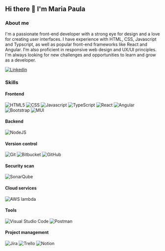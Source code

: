 ## Hi there 👋 I'm Maria Paula
### About me
I'm a passionate front-end developer with a strong eye for design and a love for creating user interfaces. I have experience with HTML, CSS, Javascript and Typscript, as well as popular front-end frameworks like React and Angular. I'm also proficient in responsive web design and UX/UI principles. I'm always looking for new challenges and opportunities to learn and grow as a developer.

[![Linkedin](https://img.shields.io/badge/linkedin-blue?style=flat-square&logo=linkedin&logoColor=white)](https://www.linkedin.com/in/callmemapa/)

### Skills
#### Frontend
![HTML5](https://img.shields.io/badge/html5-orange?style=flat-square&logo=html5&logoColor=white)
![CSS](https://img.shields.io/badge/css-blue?style=flat-square&logo=css3&logoColor=white)
![Javascript](https://img.shields.io/badge/javascript-yellow?style=flat-square&logo=Javascript&logoColor=white)
![TypeScript](https://img.shields.io/badge/typescript-blue?style=flat-square&logo=typescript&logoColor=white)
![React](https://img.shields.io/badge/react-blue?style=flat-square&logo=react&logoColor=white)
![Angular](https://img.shields.io/badge/angular-red?style=flat-square&logo=angular&logoColor=white)
![Bootstrap](https://img.shields.io/badge/bootstrap-indigo?style=flat-square&logo=bootstrap&logoColor=white)
![MUI](https://img.shields.io/badge/mui-blue?style=flat-square&logo=mui&logoColor=white)

#### Backend
![NodeJS](https://img.shields.io/badge/nodejs-green?style=flat-square&logo=node.js&logoColor=white)

#### Version control
![Git](https://img.shields.io/badge/git-orange?style=flat-square&logo=git&logoColor=white)
![Bitbucket](https://img.shields.io/badge/bitbucket-blue?style=flat-square&logo=bitbucket&logoColor=white)
![GitHub](https://img.shields.io/badge/github-black?style=flat-square&logo=github&logoColor=white)

#### Security scan
![SonarQube](https://img.shields.io/badge/sonarqube-black?style=flat-square&logo=sonarqube&logoColor=white)

#### Cloud services
![AWS lambda](https://img.shields.io/badge/aws-orange?style=flat-square&logo=awslambda&logoColor=white&label=lambda)

#### Tools
![Visual Studio Code](https://img.shields.io/badge/visualstudio-blue?style=flat-square&logo=visualstudiocode&logoColor=white)
![Postman](https://img.shields.io/badge/postman-orange?style=flat-square&logo=postman&logoColor=white)

#### Project management
![Jira](https://img.shields.io/badge/jira-blue?style=flat-square&logo=jira&logoColor=white)
![Trello](https://img.shields.io/badge/trello-blue?style=flat-square&logo=trello&logoColor=white)
![Notion](https://img.shields.io/badge/notion-black?style=flat-square&logo=notion&logoColor=white)
